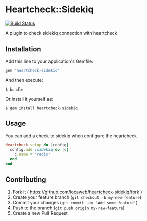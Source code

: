 # Heartcheck::Sidekiq

[![Build Status](https://travis-ci.org/locaweb/heartcheck-sidekiq.svg)](https://travis-ci.org/locaweb/heartcheck-sidekiq)

A plugin to check sidekiq connection with heartcheck

## Installation

Add this line to your application's Gemfile:

```ruby
gem 'heartcheck-sidekiq'
```

And then execute:

    $ bundle

Or install it yourself as:

    $ gem install heartcheck-sidekiq

## Usage

You can add a check to sidekiq when configure the heartcheck

```ruby
Heartcheck.setup do |config|
  config.add :sidekiq do |c|
    c.name = 'redis'
  end
end
```

## Contributing

1. Fork it ( https://github.com/locaweb/heartcheck-sidekiq/fork )
2. Create your feature branch (`git checkout -b my-new-feature`)
3. Commit your changes (`git commit -am 'Add some feature'`)
4. Push to the branch (`git push origin my-new-feature`)
5. Create a new Pull Request
